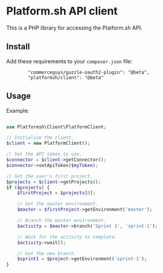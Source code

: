 # Platform.sh API client

This is a PHP library for accessing the Platform.sh API.

## Install

Add these requirements to your `composer.json` file:
```
        "commerceguys/guzzle-oauth2-plugin": "@beta",
        "platformsh/client": "@beta"
```

## Usage

Example:
```php

use Platformsh\Client\PlatformClient;

// Initialize the client.
$client = new PlatformClient();

// Set the API token to use.
$connector = $client->getConnector();
$connector->setApiToken($myToken);

// Get the user's first project.
$projects = $client->getProjects();
if ($projects) {
    $firstProject = $projects[0];

    // Get the master environment.
    $master = $firstProject->getEnvironment('master');

    // Branch the master environment.
    $activity = $master->branch('Sprint 1', 'sprint-1');

    // Wait for the activity to complete.
    $activity->wait();

    // Get the new branch.
    $sprint1 = $project->getEnvironment('sprint-1');
}
```
